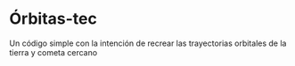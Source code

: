 # Órbitas-tec

Un código simple con la intención de recrear las trayectorias orbitales de la tierra y cometa cercano